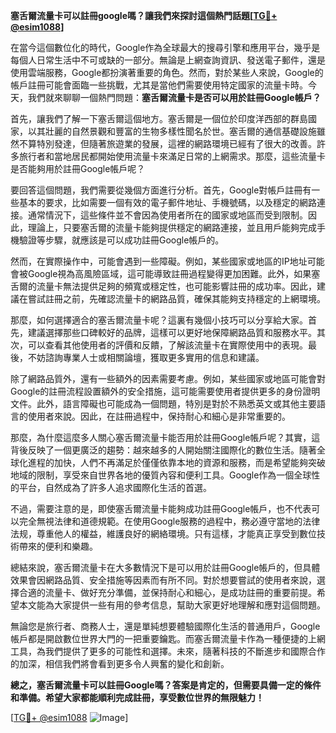 **塞舌爾流量卡可以註冊google嗎？讓我們來探討這個熱門話題[[TG💪+ @esim1088](https://t.me/s/esim1088)]**

在當今這個數位化的時代，Google作為全球最大的搜尋引擎和應用平台，幾乎是每個人日常生活中不可或缺的一部分。無論是上網查詢資訊、發送電子郵件，還是使用雲端服務，Google都扮演著重要的角色。然而，對於某些人來說，Google的帳戶註冊可能會面臨一些挑戰，尤其是當他們需要使用特定國家的流量卡時。今天，我們就來聊聊一個熱門問題：**塞舌爾流量卡是否可以用於註冊Google帳戶？**

首先，讓我們了解一下塞舌爾這個地方。塞舌爾是一個位於印度洋西部的群島國家，以其壯麗的自然景觀和豐富的生物多樣性聞名於世。塞舌爾的通信基礎設施雖然不算特別發達，但隨著旅遊業的發展，這裡的網路環境已經有了很大的改善。許多旅行者和當地居民都開始使用流量卡來滿足日常的上網需求。那麼，這些流量卡是否能夠用於註冊Google帳戶呢？

要回答這個問題，我們需要從幾個方面進行分析。首先，Google對帳戶註冊有一些基本的要求，比如需要一個有效的電子郵件地址、手機號碼，以及穩定的網路連接。通常情況下，這些條件並不會因為使用者所在的國家或地區而受到限制。因此，理論上，只要塞舌爾的流量卡能夠提供穩定的網路連接，並且用戶能夠完成手機驗證等步驟，就應該是可以成功註冊Google帳戶的。

然而，在實際操作中，可能會遇到一些障礙。例如，某些國家或地區的IP地址可能會被Google視為高風險區域，這可能導致註冊過程變得更加困難。此外，如果塞舌爾的流量卡無法提供足夠的頻寬或穩定性，也可能影響註冊的成功率。因此，建議在嘗試註冊之前，先確認流量卡的網路品質，確保其能夠支持穩定的上網環境。

那麼，如何選擇適合的塞舌爾流量卡呢？這裏有幾個小技巧可以分享給大家。首先，建議選擇那些口碑較好的品牌，這樣可以更好地保障網路品質和服務水平。其次，可以查看其他使用者的評價和反饋，了解該流量卡在實際使用中的表現。最後，不妨諮詢專業人士或相關論壇，獲取更多實用的信息和建議。

除了網路品質外，還有一些額外的因素需要考慮。例如，某些國家或地區可能會對Google的註冊流程設置額外的安全措施，這可能需要使用者提供更多的身份證明文件。此外，語言障礙也可能成為一個問題，特別是對於不熟悉英文或其他主要語言的使用者來說。因此，在註冊過程中，保持耐心和細心是非常重要的。

那麼，為什麼這麼多人關心塞舌爾流量卡能否用於註冊Google帳戶呢？其實，這背後反映了一個更廣泛的趨勢：越來越多的人開始關注國際化的數位生活。隨著全球化進程的加快，人們不再滿足於僅僅依靠本地的資源和服務，而是希望能夠突破地域的限制，享受來自世界各地的優質內容和便利工具。Google作為一個全球性的平台，自然成為了許多人追求國際化生活的首選。

不過，需要注意的是，即使塞舌爾流量卡能夠成功註冊Google帳戶，也不代表可以完全無視法律和道德規範。在使用Google服務的過程中，務必遵守當地的法律法规，尊重他人的權益，維護良好的網絡環境。只有這樣，才能真正享受到數位技術帶來的便利和樂趣。

總結來說，塞舌爾流量卡在大多數情況下是可以用於註冊Google帳戶的，但具體效果會因網路品質、安全措施等因素而有所不同。對於想要嘗試的使用者來說，選擇合適的流量卡、做好充分準備，並保持耐心和細心，是成功註冊的重要前提。希望本文能為大家提供一些有用的參考信息，幫助大家更好地理解和應對這個問題。

無論您是旅行者、商務人士，還是單純想要體驗國際化生活的普通用戶，Google帳戶都是開啟數位世界大門的一把重要鑰匙。而塞舌爾流量卡作為一種便捷的上網工具，為我們提供了更多的可能性和選擇。未來，隨著科技的不斷進步和國際合作的加深，相信我們將會看到更多令人興奮的變化和創新。

**總之，塞舌爾流量卡可以註冊Google嗎？答案是肯定的，但需要具備一定的條件和準備。希望大家都能順利完成註冊，享受數位世界的無限魅力！**

[[TG💪+ @esim1088](https://t.me/s/esim1088) ![Image](https://i.postimg.cc/4NQfJmqS/Snipaste-2025-05-13-00-14-12.png)]